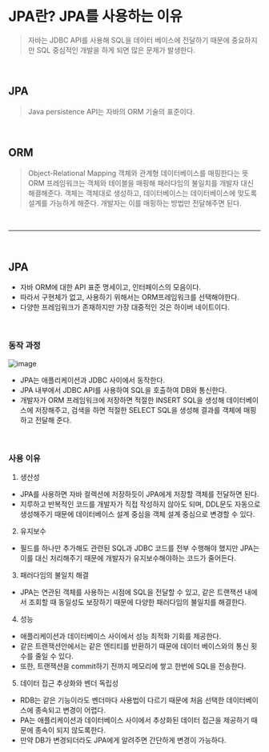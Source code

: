 # JPA란? JPA를 사용하는 이유
>자바는 JDBC API를 사용해 SQL을 데이터 베이스에 전달하기 때문에 중요하지만 SQL 중심적인 개발을 하게 되면 많은 문제가 발생한다.

<br>

## JPA
>Java persistence API는 자바의 ORM 기술의 표준이다.

<br>

## ORM
>Object-Relational Mapping
>객체와 관계형 데이터베이스를 매핑한다는 뜻
>ORM 프레임워크는 객체와 테이블을 매핑해 패러다임의 불일치를 개발자 대신 해결해준다. 
>객체는 객체대로 생성하고, 데이터베이스는 데이터베이스에 맞도록 설계를 가능하게 해준다. 개발자는 이를 매핑하는 방법만 전달해주면 된다.

<br>

***

<br>

## JPA
  * 자바 ORM에 대한 API 표준 명세이고, 인터페이스의 모음이다. 
  * 따라서 구현체가 없고, 사용하기 위해서는 ORM프레임워크를 선택해야한다.
  * 다양한 프레임워크가 존재하지만 가장 대중적인 것은 하이버 네이트이다.

<br>

### 동작 과정
![image](https://user-images.githubusercontent.com/84886987/151305247-97ba66e5-063c-49c2-a861-042d2a086bfe.png)

  * JPA는 애플리케이션과 JDBC 사이에서 동작한다. 
  * JPA 내부에서 JDBC API를 사용하여 SQL을 호출하여 DB와 통신한다.
  * 개발자가 ORM 프레임워크에 저장하면 적절한 INSERT SQL을 생성해 데이터베이스에 저장해주고, 검색을 하면 적절한 SELECT SQL을 생성해 결과를 객체에 매핑하고 전달해 준다.

<br>

### 사용 이유

1. 생산성  

 * JPA를 사용하면 자바 컬렉션에 저장하듯이 JPA에게 저장할 객체를 전달하면 된다.
 * 지루하고 반복적인 코드를 개발자가 직접 작성하지 않아도 되며, DDL문도 자동으로 생성해주기 때문에 데이터베이스 설계 중심을 객체 설계 중심으로 변경할 수 있다.

2. 유지보수


* 필드를 하나만 추가해도 관련된 SQL과 JDBC 코드를 전부 수행해야 했지만 JPA는 이를 대신 처리해주기 때문에 개발자가 유지보수해야하는 코드가 줄어든다.

3. 패러다임의 불일치 해결


* JPA는 연관된 객체를 사용하는 시점에 SQL을 전달할 수 있고, 같은 트랜잭션 내에서 조회할 때 동일성도 보장하기 때문에 다양한 패러다임의 불일치를 해결한다.

4. 성능


* 애플리케이션과 데이터베이스 사이에서 성능 최적화 기회를 제공한다.
* 같은 트랜잭션안에서는 같은 엔티티를 반환하기 때문에 데이터 베이스와의 통신 횟수를 줄일 수 있다. 
* 또한, 트랜잭션을 commit하기 전까지 메모리에 쌓고 한번에 SQL을 전송한다.

5. 데이터 접근 추상화와 벤더 독립성


* RDB는 같은 기능이라도 벤더마다 사용법이 다르기 때문에 처음 선택한 데이터베이스에 종속되고 변경이 어렵다. 
* PA는 애플리케이션과 데이터베이스 사이에서 추상화된 데이터 접근을 제공하기 때문에 종속이 되지 않도록한다.
* 만약 DB가 변경되더라도 JPA에게 알려주면 간단하게 변경이 가능하다.

    



